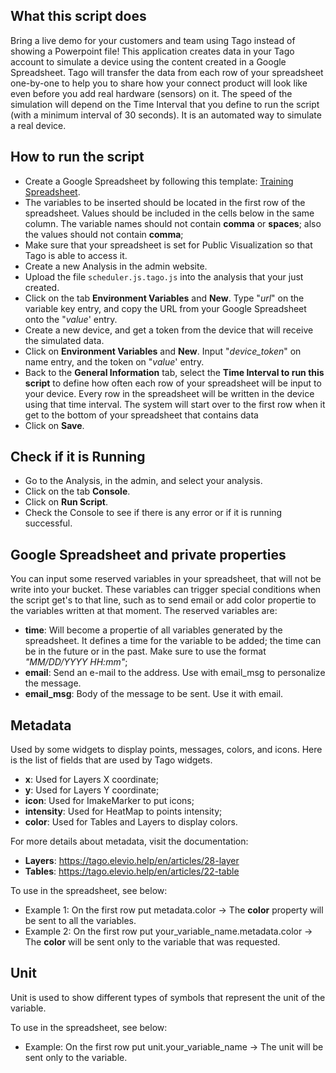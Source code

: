 ## What this script does
Bring a live demo for your customers and team using Tago instead of showing a Powerpoint file! This application creates data in your Tago account to simulate a device using the content created in a Google Spreadsheet. Tago will transfer the data from each row of your spreadsheet one-by-one to help you to share how your connect product will look like even before you add real hardware (sensors) on it. The speed of the simulation will depend on the Time Interval that you define to run the script (with a minimum interval of 30 seconds). It is an automated way to simulate a real device.

## How to run the script
* Create a Google Spreadsheet by following this template: [Training Spreadsheet](https://docs.google.com/spreadsheets/d/1MF5xih03tlFQzZD7fBbFS8miLiOK-d-5o_8PqT3oEH8/edit?usp=sharing).<br>
* The variables to be inserted should be located in the first row of the spreadsheet. Values should be included in the cells below in the same column. The variable names should not contain **comma** or **spaces**; also the values should not contain **comma**;<br>
* Make sure that your spreadsheet is set for Public Visualization so that Tago is able to access it.
* Create a new Analysis in the admin website.<br>
* Upload the file `scheduler.js.tago.js` into the analysis that your just created.<br>
* Click on the tab **Environment Variables** and **New**. Type "*url*" on the variable key entry, and copy the URL from your Google Spreadsheet onto the "*value*' entry.<br>
* Create a new device, and get a token from the device that will receive the simulated data.<br>
* Click on **Environment Variables** and **New**. Input "*device_token*" on name entry, and the token on "*value*' entry.<br>
* Back to the **General Information** tab, select the **Time Interval to run this script** to define how often each row of your spreadsheet will be input to your device. Every row in the spreadsheet will be written in the device using that time interval. The system will start over to the first row when it get to the bottom of your spreadsheet that contains data<br>
* Click on **Save**.<br>

## Check if it is Running
* Go to the Analysis, in the admin, and select your analysis.<br>
* Click on the tab **Console**.<br>
* Click on **Run Script**.<br>
* Check the Console to see if there is any error or if it is running successful.<br>

## Google Spreadsheet and private properties
You can input some reserved variables in your spreadsheet, that will not be write into your bucket. These variables can trigger special conditions when the script get's to that line, such as to send email or add color propertie to the variables written at that moment.
The reserved variables are:
* **time**: Will become a propertie of all variables generated by the spreadsheet. It defines a time for the variable to be added; the time can be in the future or in the past. Make sure to use the format *"MM/DD/YYYY HH:mm"*;
* **email**: Send an e-mail to the address. Use with email_msg to personalize the message.
* **email_msg**: Body of the message to be sent. Use it with email.

## Metadata 
Used by some widgets to display points, messages, colors, and icons. Here is the list of fields that are used by Tago widgets.
* **x**: Used for Layers X coordinate;
* **y**: Used for Layers Y coordinate;
* **icon**: Used for ImakeMarker to put icons;
* **intensity**: Used for HeatMap to points intensity; 
* **color**: Used for Tables and Layers to display colors.

For more details about metadata, visit the documentation: 
* **Layers**: https://tago.elevio.help/en/articles/28-layer
* **Tables**: https://tago.elevio.help/en/articles/22-table

To use in the spreadsheet, see below:
* Example 1: On the first row put metadata.color -> The **color** property will be sent to all the variables.
* Example 2: On the first row put your_variable_name.metadata.color -> The **color** will be sent only to the variable that was requested.


## Unit

Unit is used to show different types of symbols that represent the unit of the variable.

To use in the spreadsheet, see below:
* Example: On the first row put unit.your_variable_name -> The unit will be sent only to the variable.  